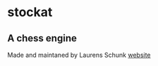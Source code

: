 # stockat
## A chess engine

Made and maintaned by Laurens Schunk
[website](https://laurensdschunk.github.io/)